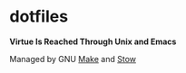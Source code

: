# dotfiles

**Virtue Is Reached Through Unix and Emacs**

Managed by GNU [Make](https://www.gnu.org/software/make/) and [Stow](https://www.gnu.org/software/stow/)
